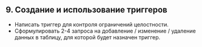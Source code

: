 ## 9. Создание и использование триггеров

* Написать триггер для контроля ограничений целостности.
* Сформулировать 2-4 запроса на добавление / изменение / удаление данных в таблицу, для которой будет назначен триггер.
